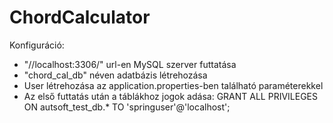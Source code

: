 # ChordCalculator

Konfiguráció:
  - "//localhost:3306/" url-en MySQL szerver futtatása
  - "chord_cal_db" néven adatbázis létrehozása
  - User létrehozása az application.properties-ben található paraméterekkel
  - Az első futtatás után a táblákhoz jogok adása:
  GRANT ALL PRIVILEGES ON autsoft_test_db.* TO 'springuser'@'localhost';
